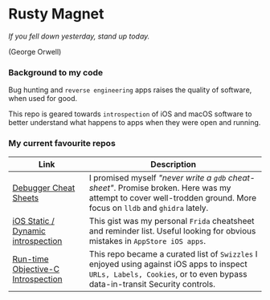 # Rusty Magnet
*If you fell down yesterday, stand up today.*

(George Orwell)

### Background to my code
Bug hunting and `reverse engineering` apps raises the quality of software, when used for good.  

This repo is geared towards `introspection` of iOS and macOS software to better understand what happens to apps when they were open and running.


### My current favourite repos
Link | Description   
--|---
[Debugger Cheat Sheets](https://github.com/rustymagnet3000/reverse_engineer_ios_with_debugger)  | I promised myself _"never write a `gdb` cheat-sheet"_. Promise broken.  Here was my attempt to cover well-trodden ground. More focus on `lldb` and `ghidra` lately.  
[iOS Static / Dynamic introspection](https://gist.github.com/rustymagnet3000/605c333519cd265c7eac9d556f46dc75) | This gist was my personal `Frida` cheatsheet and reminder list. Useful looking for obvious mistakes in `AppStore iOS apps`.
[Run-time Objective-C Introspection](https://github.com/rustymagnet3000/reverse_engineer_ios_with_swizzles) | This repo became a curated list of `Swizzles` I enjoyed using against iOS apps to inspect `URLs, Labels, Cookies`, or to even bypass data-in-transit Security controls.
